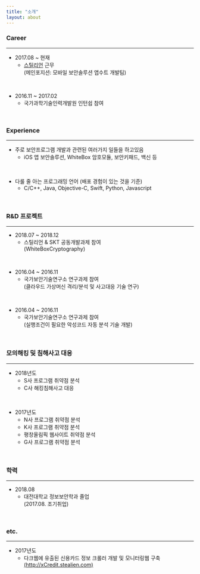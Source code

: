 ```yaml
---
title: "소개"
layout: about
---
```



### **Career**
* * *
- 2017.08 ~ 현재
  + [스틸리언](https://www.stealien.com/) 근무  
      (메인포지션: 모바일 보안솔루션 앱수트 개발팀)  
<br>  

- 2016.11 ~ 2017.02
  + 국가과학기술인력개발원 인턴쉽 참여  
  
<br>  

### **Experience**
* * *
- 주로 보안프로그램 개발과 관련된 여러가지 일들을 하고있음
  + iOS 앱 보안솔루션, WhiteBox 암호모듈, 보안키패드, 백신 등
<br>
  
- 다룰 줄 아는 프로그래밍 언어 (배포 경험이 있는 것을 기준)
  + C/C++, Java, Objective-C, Swift, Python, Javascript

  
<br> 

### **R&D 프로젝트**
* * *

- 2018.07 ~ 2018.12
  + 스틸리언 & SKT 공동개발과제 참여  
     (WhiteBoxCryptography)  
<br>

- 2016.04 ~ 2016.11 
  + 국가보안기술연구소 연구과제 참여  
     (클라우드 가상머신 격리/분석 및 사고대응 기술 연구)  
<br>

- 2016.04 ~ 2016.11 
  + 국가보안기술연구소 연구과제 참여  
     (실행조건이 필요한 악성코드 자동 분석 기술 개발)

<br> 

### **모의해킹 및 침해사고 대응**
* * *

- 2018년도
  + S사 프로그램 취약점 분석
  + C사 해킹침해사고 대응  
<br>

- 2017년도
  + N사 프로그램 취약점 분석
  + K사 프로그램 취약점 분석
  + 평창올림픽 웹사이트 취약점 분석
  + G사 프로그램 취약점 분석


<br> 

### **학력**
* * *

- 2018.08 
  + 대전대학교 정보보안학과 졸업  
     (2017.08. 조기취업)
    

<br>

### **etc.**
* * *

- 2017년도
  + 다크웹에 유출된 신용카드 정보 크롤러 개발 및 모니터링웹 구축  
     [(http://xCredit.stealien.com)](http://xCredit.stealien.com/)



